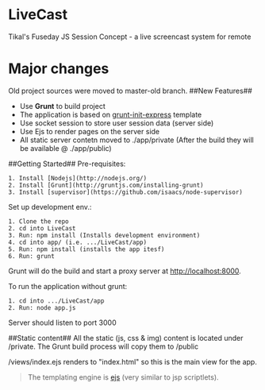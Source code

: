 LiveCast
========

Tikal's Fuseday JS Session Concept - a live screencast system for remote

Major changes
=============
Old project sources were moved to master-old branch.
##New Features##
* Use **Grunt** to build project
* The application is based on [grunt-init-express](https://github.com/kamiyam/grunt-init-express) template
* Use socket session to store user session data (server side)
* Use Ejs to render pages on the server side
* All static server contetn moved to ./app/private (After the build they will be available @ ./app/public)

##Getting Started##
Pre-requisites:

    1. Install [Nodejs](http://nodejs.org/)
    2. Install [Grunt](http://gruntjs.com/installing-grunt)
    3. Install [supervisor](https://github.com/isaacs/node-supervisor)

Set up development env.:

    1. Clone the repo
    2. cd into LiveCast
    3. Run: npm install (Installs development environment)
    4. cd into app/ (i.e. .../LiveCast/app)
    5. Run: npm install (installs the app itesf)
    6. Run: grunt

Grunt will do the build and start a proxy server at [http://localhost:8000](http://localhost:8000).

To run the application without grunt:

    1. cd into .../LiveCast/app
    2. Run: node app.js

Server should listen to port 3000


##Static content##
All the static (js, css & img) content is located under /private. The Grunt build process will copy them to /public


/views/index.ejs renders to "index.html" so this is the main view for the app.

>The templating engine is [ejs](http://embeddedjs.com/) (very similar to jsp scriptlets). 
